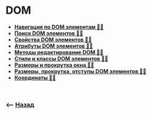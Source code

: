 # DOM

* **<a href="./pages/dom-elements-navigation/readme.md">Навигация по DOM элементам ✍🏼</a>**
* **<a href="./pages/dom-elements-search/readme.md">Поиск DOM элементов ✍🏼</a>**
* **<a href="./pages/dom-element-props/readme.md">Свойства DOM элементов ✍🏼</a>**
* **<a href="./pages/dom-element-attr/readme.md">Атрибуты DOM элементов ✍🏼</a>**
* **<a href="./pages/dom-editing/readme.md">Методы редактирование DOM ✍🏼</a>**
* **<a href="./pages/dom-element-styles/readme.md">Стили и классы DOM элементов ✍🏼</a>**
* **<a href="./pages/window-sizes/readme.md">Размеры и прокрутка окна  ✍🏼</a>**
* **<a href="./pages/dom-element-sizes/readme.md">Размеры, прокрутка, отступы DOM элементов ✍🏼</a>**
* **<a href="./pages/dom-element-coords/readme.md">Координаты ✍🏼</a>**

<br>

### ⟵ **<a href="../../readme.md">Назад</a>**